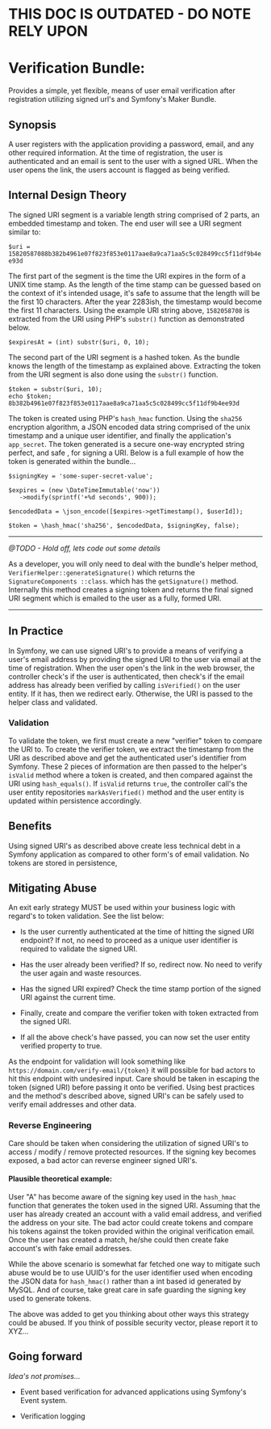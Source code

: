 # THIS DOC IS OUTDATED - DO NOTE RELY UPON
# Verification Bundle:
Provides a simple, yet flexible, means of user email verification after
 registration utilizing signed url's and Symfony's Maker Bundle.

## Synopsis

A user registers with the application providing a password, email, and any
 other required information. At the time of registration, the user is
 authenticated and an email is sent to the user with a signed URL. When the
 user opens the link, the users account is flagged as being verified.
   
## Internal Design Theory

The signed URI segment is a variable length string comprised of 2 parts, an
 embedded timestamp and token. The end user will see a URI segment similar to:

`$uri = 15820587088b382b4961e07f823f853e0117aae8a9ca71aa5c5c028499cc5f11df9b4ee93d`

The first part of the segment is the time the URI expires in the form of
 a UNIX time stamp. As the length of the time stamp can be guessed based on
 the context of it's intended usage, it's safe to assume that the length will
 be the first 10 characters. After the year 2283ish, the timestamp would become
 the first 11 characters. Using the example URI string above, `1582058708` is
  extracted from the URI using PHP's `substr()` function as demonstrated below.
   
```
$expiresAt = (int) substr($uri, 0, 10);
```

The second part of the URI segment is a hashed token. As the bundle knows the
 length of the timestamp as explained above. Extracting the token from the
  URI segment is also done using the `substr()` function. 
  
```
$token = substr($uri, 10);
echo $token;
8b382b4961e07f823f853e0117aae8a9ca71aa5c5c028499cc5f11df9b4ee93d
```
  
The token is created using PHP's `hash_hmac` function. Using the `sha256` encryption
algorithm, a JSON encoded data string comprised of the unix timestamp
and a unique user identifier, and finally the application's `app_secret`. The
token generated is a secure one-way encrypted string perfect, and safe
, for signing a URI. Below is a full example of how the token is generated
within the bundle...
  
```
$signingKey = 'some-super-secret-value';

$expires = (new \DateTimeImmutable('now'))
   ->modify(sprintf('+%d seconds', 900));

$encodedData = \json_encode([$expires->getTimestamp(), $userId]);

$token = \hash_hmac('sha256', $encodedData, $signingKey, false);
```

---
_@TODO - Hold off, lets code out some details_
 
As a developer, you will only need to deal with the bundle's helper method,
 `VerifierHelper::generateSignature()` which returns the `SignatureComponents
 ::class`. which has the `getSignature()` method. Internally this method
  creates a
  signing token and returns the final signed URI segment which is emailed to the
  user as a fully, formed URI.
 
 ---

## In Practice

In Symfony, we can use signed URI's to provide a means of verifying a user's
email address by providing the signed URI to the user via email at the time
of registration. When the user open's the link in the web browser, the
controller check's if the user is authenticated, then check's if
the email address has already been verified by calling `isVerified()` on
the user entity. If it has, then we redirect early. Otherwise, the URI is
passed to the helper class and validated.

### Validation

To validate the token, we first must create a new "verifier" token to compare
 the URI to. To create the verifier token, we extract the timestamp from the
  URI as described  above and get the authenticated user's identifier from
  Symfony. These 2 pieces of information are then passed to the 
  helper's `isValid` method where a token is created, and then compared
   against the URI using `hash_equals()`. If `isValid` returns `true`, the 
controller call's the user entity repositories `markAsVerified()` method and 
the user entity is updated within persistence accordingly.

## Benefits

Using signed URI's as described above create less technical debt in a Symfony
 application as compared to other form's of email validation. No tokens are 
 stored in persistence, 

## Mitigating Abuse
An exit early strategy MUST be used within your business logic with regard's to
token validation. See the list below:

- Is the user currently authenticated at the time of hitting the signed URI
 endpoint? If not, no need to proceed as a unique user identifier is required to validate the signed URI.

- Has the user already been verified? If so, redirect now. No need to verify
 the user again and waste resources.

- Has the signed URI expired? Check the time stamp portion of the signed
 URI against the current time.

- Finally, create and compare the verifier token with token extracted
 from the signed URI.

- If all the above check's have passed, you can now set the user entity
 verified property to true.

As the endpoint for validation will look something like 
`https://domain.com/verify-email/{token}` it will possible for bad actors to
 hit this endpoint with undesired input. Care should be taken in escaping the
 token (signed URI) before passing it onto be verified. Using best practices
 and the method's described above, signed URI's can be safely used to verify
 email addresses and other data.

### Reverse Engineering

Care should be taken when considering the utilization of signed URI's to 
access / modify / remove protected resources. If the signing key becomes
 exposed, a bad actor can reverse engineer signed URI's. 

#### Plausible theoretical example:
 User "A" has become aware of the signing key used in the `hash_hmac` function
 that generates the token used in the signed URI. Assuming that the user has
 already created an account with a valid email address, and verified the
 address on your site. The bad actor could create tokens and compare his tokens
 against the token provided within the original verification email. Once the
  user has created a match, he/she could then create fake account's with fake
  email addresses. 

While the above scenario is somewhat far fetched one way to mitigate such
 abuse would be to use UUID's for the user identifier used when encoding the
 JSON data for `hash_hmac()` rather than a int based id generated by MySQL.
 And of course, take great care in safe guarding the signing key used to
 generate tokens.

The above was added to get you thinking about other ways this strategy could be
abused. If you think of possible security vector, please report it to XYZ...

## Going forward
_Idea's not promises..._

- Event based verification for advanced applications using Symfony's Event
 system.

- Verification logging
